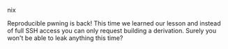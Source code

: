nix

Reproducible pwning is back! This time we learned our lesson and instead of full SSH access you can only request building a derivation. Surely you won't be able to leak anything this time?
